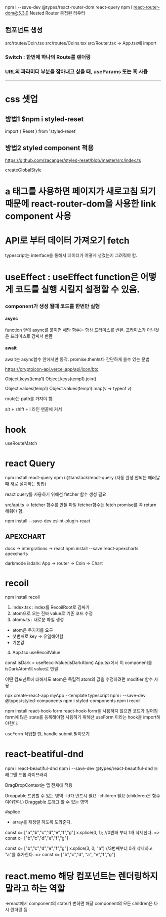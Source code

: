 npm i --save-dev @types/react-router-dom react-query
npm i react-router-dom@5.3.0
Nested Router 중첩된 라우터

## 컴포넌트 생성
src/routes/Coin.tsx
src/routes/Coins.tsx
src/Router.tsx -> App.tsx에 import

### Switch : 한번에 하나의 Route를 렌더링
### URL의 파라미터 부분을 잡아내고 싶을 때, useParams 또는 훅 사용

-------

# css 셋업
## 방법1 $npm i styled-reset
  import { Reset } from 'styled-reset'

## 방법2 styled component 적용
https://github.com/zacanger/styled-reset/blob/master/src/index.ts

createGlobalStyle


# a 태그를 사용하면 페이지가 새로고침 되기 때문에  react-router-dom을 사용한 link component 사용


# API로 부터 데이터 가져오기 fetch
typescript는 interface를 통해서 데이터가 어떻게 생겼는지 그려줘야 함.

# useEffect : useEffect function은 어떻게 코드를 실행 시킬지 설정할 수 있음.
### component가 생성 될때 코드를 한번만 실행

#### async
function 앞에 async를 붙이면 해당 함수는 항상 프라미스를 반환.
프라미스가 아닌것은 프라미스로 감싸서 반환

#### await
await는 async함수 안에서만 동작.
promise.then보다 간단하게 쓸수 있는 문법


https://cryptoicon-api.vercel.app/api/icon/btc


Object.keys(temp1)
Object.keys(temp1).join()

Object.values(temp1)
Object.values(temp1).map(v => typeof v)

route는 path를 가져야 함.

alt + shift + i 라인 맨끝에 커서

# hook
useRouteMatch

# react Query
npm install react-query
npm i @tanstack/react-query (자동 완성 안되는 에러날 때 새로 설치하는 방법)

react query를 사용하기 위해선 fetcher 함수 생성 필요

src/api.ts -> fetcher 함수를 만들 파일
fetcher함수는 fetch promise를 꼭 return 해줘야 함.

npm install --save-dev eslint-plugin-react

## APEXCHART
docs -> intergrations -> react
npm install --save react-apexcharts apexcharts
<script src="https://cdn.jsdelivr.net/npm/apexcharts"></script>
<script src="https://cdn.jsdelivr.net/npm/react-apexcharts"></script>


darkmode
isdark: App -> router -> Coin -> Chart

# recoil
npm install recoil

1. index.tsx : index를 RecoilRoot로 감싸기
2. atom으로 오는 진짜 value로 기존 코드 수정
3. atoms.ts : 새로운 파일 생성
  - atom은 두가지를 요구
  - 첫번째로 key => 유일해야함
  - 기본값
4. App.tsx useRecoilValue

const isDark = useRecoilValue(isDarkAtom)
App.tsx에서 이 component를 isDarkAtom의 value로 연결

어떤 컴포넌트에 대해서도 atom은 독립적
atom의 값을 수정하려면 modifier 함수 사용

npx create-react-app myApp --template typescript
npm i --save-dev @types/styled-components
npm i styled-components
npm i recoil

npm install react-hook-form
react-hook-form을 사용하지 않으면 코드가 길어짐
form에 많은 state를 등록해야함
사용하기 위해선 useForm 이라는 hook을 import해야한다.

useForm 작업할 땐, handle submit 받아오기


# react-beatiful-dnd
npm i react-beautiful-dnd
npm i --save-dev @types/react-beautiful-dnd
드래그앤 드롭 라이브러리

DragDropContext는 앱 전체에 적용

Droppable 드롭할 수 있는 영역
  -Id가 반드시 필요
  -children 필요 (childeren은 함수여야한다.)
Draggable 드래그 할 수 있는 영역

#splice
  - array를 재정렬 하도록 도와준다.

  const x= ["a","b","c","d","e","f","g"]
  x.splice(0, 1); //0번째 부터 1개 삭제한다.
  => const x= ["b","c","d","e","f","g"]
  
  const x= ["b","c","d","e","f","g"]
  x.splice(3, 0, "a") //3번째부터 0개 삭제하고 "a"를 추가한다.
  => const x= ["b","c","d", "a", "e","f","g"]

# react.memo 해당 컴포넌트는 렌더링하지 말라고 하는 역할
=>react에서 component의 state가 변하면 해당 component의 모든 children은 다시 렌더링 됨